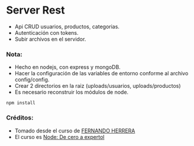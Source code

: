 # Server Rest
- Api CRUD usuarios, productos, categorias.
- Autenticación con tokens.
- Subir archivos en el servidor.

### Nota:
- Hecho en nodejs, con express y mongoDB.
- Hacer la configuración de las variables de entorno conforme al archivo config/config.
- Crear 2 directorios en la raiz (uploads/usuarios, uploads/productos)
- Es necesario reconstruir los módulos de node.

```
npm install
```


### Créditos:
- Tomado desde el curso de [FERNANDO HERRERA](https://fernando-herrera.com)
- El curso es [Node: De cero a expertol](https://www.udemy.com/course/node-de-cero-a-experto/)